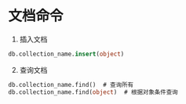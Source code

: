 

# 文档命令

1. 插入文档
```sql
db.collection_name.insert(object)
```

2. 查询文档

```sql
db.collection_name.find()  # 查询所有
db.collection_name.find(object)  # 根据对象条件查询
```


